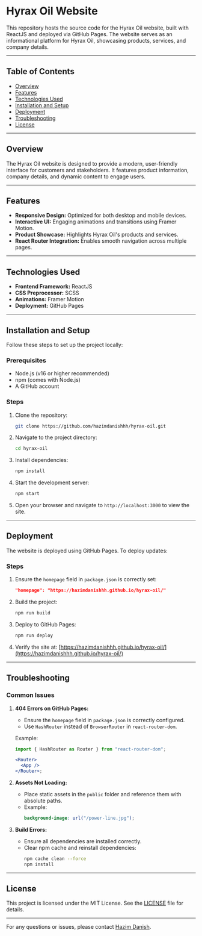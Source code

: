 # Hyrax Oil Website

This repository hosts the source code for the Hyrax Oil website, built with ReactJS and deployed via GitHub Pages. The website serves as an informational platform for Hyrax Oil, showcasing products, services, and company details.

---

## Table of Contents

- [Overview](#overview)
- [Features](#features)
- [Technologies Used](#technologies-used)
- [Installation and Setup](#installation-and-setup)
- [Deployment](#deployment)
- [Troubleshooting](#troubleshooting)
- [License](#license)

---

## Overview

The Hyrax Oil website is designed to provide a modern, user-friendly interface for customers and stakeholders. It features product information, company details, and dynamic content to engage users.

---

## Features

- **Responsive Design:** Optimized for both desktop and mobile devices.
- **Interactive UI:** Engaging animations and transitions using Framer Motion.
- **Product Showcase:** Highlights Hyrax Oil's products and services.
- **React Router Integration:** Enables smooth navigation across multiple pages.

---

## Technologies Used

- **Frontend Framework:** ReactJS
- **CSS Preprocessor:** SCSS
- **Animations:** Framer Motion
- **Deployment:** GitHub Pages

---

## Installation and Setup

Follow these steps to set up the project locally:

### Prerequisites

- Node.js (v16 or higher recommended)
- npm (comes with Node.js)
- A GitHub account

### Steps

1. Clone the repository:

   ```bash
   git clone https://github.com/hazimdanishhh/hyrax-oil.git
   ```

2. Navigate to the project directory:

   ```bash
   cd hyrax-oil
   ```

3. Install dependencies:

   ```bash
   npm install
   ```

4. Start the development server:

   ```bash
   npm start
   ```

5. Open your browser and navigate to `http://localhost:3000` to view the site.

---

## Deployment

The website is deployed using GitHub Pages. To deploy updates:

### Steps

1. Ensure the `homepage` field in `package.json` is correctly set:

   ```json
   "homepage": "https://hazimdanishhh.github.io/hyrax-oil/"
   ```

2. Build the project:

   ```bash
   npm run build
   ```

3. Deploy to GitHub Pages:

   ```bash
   npm run deploy
   ```

4. Verify the site at: [https://hazimdanishhh.github.io/hyrax-oil/](https://hazimdanishhh.github.io/hyrax-oil/)

---

## Troubleshooting

### Common Issues

1. **404 Errors on GitHub Pages:**

   - Ensure the `homepage` field in `package.json` is correctly configured.
   - Use `HashRouter` instead of `BrowserRouter` in `react-router-dom`.

   Example:

   ```jsx
   import { HashRouter as Router } from "react-router-dom";

   <Router>
     <App />
   </Router>;
   ```

2. **Assets Not Loading:**

   - Place static assets in the `public` folder and reference them with absolute paths.
   - Example:
     ```scss
     background-image: url("/power-line.jpg");
     ```

3. **Build Errors:**
   - Ensure all dependencies are installed correctly.
   - Clear npm cache and reinstall dependencies:
     ```bash
     npm cache clean --force
     npm install
     ```

---

## License

This project is licensed under the MIT License. See the [LICENSE](LICENSE) file for details.

---

For any questions or issues, please contact [Hazim Danish](https://github.com/hazimdanishhh).
